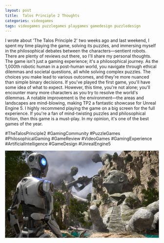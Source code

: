 ```yaml
---
layout: post
title:  Talos Principle 2 Thoughts
categories: videogames
tags: videogames puzzlegames playgames gamedesign puzzledesign
---
```


I wrote about 'The Talos Principle 2' two weeks ago and last weekend, I spent my time playing the game, solving its puzzles, and immersing myself in the philosophical debates between the characters—sentient robots. There are plenty of reviews out there, so I'll share my personal thoughts. The game isn't just a gaming experience; it's a philosophical journey. As the 1,000th robotic human in a post-human world, you navigate through ethical dilemmas and societal questions, all while solving complex puzzles. The choices you make lead to various outcomes, and they're more nuanced than simple binary decisions. If you've played the first game, you'll have some idea of what to expect. However, this time, you're not alone; you'll encounter many more characters as you try to resolve the world's dilemmas. A notable improvement is the environment—the areas and landscapes are mind-blowing, making TP2 a fantastic showcase for Unreal Engine 5. I highly recommend playing the game on a big screen for the full experience. If you're a fan of mind-twisting puzzles and philosophical fiction, then this game is a must-play. In my opinion, it's one of the best games of the year.

#TheTalosPrinciple2 #GamingCommunity #PuzzleGames #PhilosophicalGaming #GameReview #VideoGames #GamingExperience #ArtificialIntelligence #GameDesign #UnrealEngine5

![Talos Prinicple 2 Screnshot](/assets/images/talosPrinciple2screen.jpg)